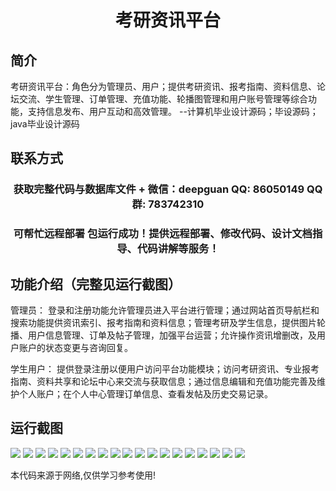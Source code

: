 <p><h1 align="center">考研资讯平台</h1></p>

## 简介
考研资讯平台：角色分为管理员、用户；提供考研资讯、报考指南、资料信息、论坛交流、学生管理、订单管理、充值功能、轮播图管理和用户账号管理等综合功能，支持信息发布、用户互动和高效管理。    --计算机毕业设计源码；毕设源码；java毕业设计源码


## 联系方式
<p><h3 align="center">获取完整代码与数据库文件 + 微信：deepguan QQ: 86050149 QQ群: 783742310</h3></p>
<p><h3 align="center">可帮忙远程部署 包运行成功！提供远程部署、修改代码、设计文档指导、代码讲解等服务！</h3></p>

## 功能介绍（完整见运行截图）
管理员： 登录和注册功能允许管理员进入平台进行管理；通过网站首页导航栏和搜索功能提供资讯索引、报考指南和资料信息；管理考研及学生信息，提供图片轮播、用户信息管理、订单及帖子管理，加强平台运营；允许操作资讯增删改，及用户账户的状态变更与咨询回复。  

学生用户： 提供登录注册以便用户访问平台功能模块；访问考研资讯、专业报考指南、资料共享和论坛中心来交流与获取信息；通过信息编辑和充值功能完善及维护个人账户；在个人中心管理订单信息、查看发帖及历史交易记录。


## 运行截图
![](img/001.jpg)
![](img/002.jpg)
![](img/003.jpg)
![](img/004.jpg)
![](img/005.jpg)
![](img/006.jpg)
![](img/007.jpg)
![](img/008.jpg)
![](img/009.jpg)
![](img/010.jpg)
![](img/011.jpg)
![](img/012.jpg)
![](img/013.jpg)
![](img/014.jpg)
![](img/015.jpg)
![](img/016.jpg)
![](img/017.jpg)
![](img/018.jpg)
![](img/019.jpg)

<p>本代码来源于网络,仅供学习参考使用!</p>
